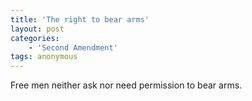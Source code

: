 ```yaml
---
title: 'The right to bear arms'
layout: post
categories:
    - 'Second Amendment'
tags: anonymous
---
```


Free men neither ask nor need permission to bear arms.
